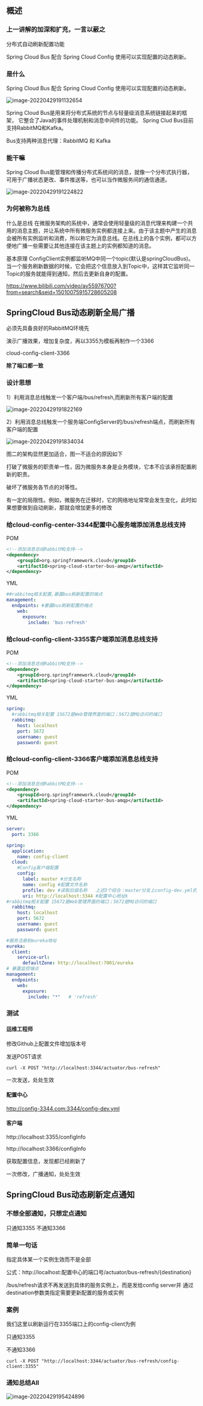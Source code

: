 ## 概述

### 上一讲解的加深和扩充，一言以蔽之

分布式自动刷新配置功能

Spring Cloud Bus 配合 Spring Cloud Config 使用可以实现配置的动态刷新。



### 是什么

Spring Cloud Bus 配合 Spring Cloud Config 使用可以实现配置的动态刷新。

![image-20220429191132654](images/14.SpringCloudBus消息总线/image-20220429191132654.png)

Spring Cloud Bus是用来将分布式系统的节点与轻量级消息系统链接起来的框架，
它整合了Java的事件处理机制和消息中间件的功能。
Spring Clud Bus目前支持RabbitMQ和Kafka。



Bus支持两种消息代理：RabbitMQ 和 Kafka



### 能干嘛

Spring Cloud Bus能管理和传播分布式系统间的消息，就像一个分布式执行器，可用于广播状态更改、事件推送等，也可以当作微服务间的通信通道。

![image-20220429191224822](images/14.SpringCloudBus消息总线/image-20220429191224822.png)



### 为何被称为总线

什么是总线
在微服务架构的系统中，通常会使用轻量级的消息代理来构建一个共用的消息主题，并让系统中所有微服务实例都连接上来。由于该主题中产生的消息会被所有实例监听和消费，所以称它为消息总线。在总线上的各个实例，都可以方便地广播一些需要让其他连接在该主题上的实例都知道的消息。

基本原理
ConfigClient实例都监听MQ中同一个topic(默认是springCloudBus)。当一个服务刷新数据的时候，它会把这个信息放入到Topic中，这样其它监听同一Topic的服务就能得到通知，然后去更新自身的配置。

https://www.bilibili.com/video/av55976700?from=search&seid=15010075915728605208





## SpringCloud Bus动态刷新全局广播



必须先具备良好的RabbitMQ环境先



演示广播效果，增加复杂度，再以3355为模板再制作一个3366

cloud-config-client-3366

**除了端口都一致**





### 设计思想

1）利用消息总线触发一个客户端/bus/refresh,而刷新所有客户端的配置

![image-20220429191822169](images/14.SpringCloudBus消息总线/image-20220429191822169.png)

2）利用消息总线触发一个服务端ConfigServer的/bus/refresh端点，而刷新所有客户端的配置

![image-20220429191834034](images/14.SpringCloudBus消息总线/image-20220429191834034.png)



图二的架构显然更加适合，图一不适合的原因如下

打破了微服务的职责单一性，因为微服务本身是业务模块，它本不应该承担配置刷新的职责。

破坏了微服务各节点的对等性。

有一定的局限性。例如，微服务在迁移时，它的网络地址常常会发生变化，此时如果想要做到自动刷新，那就会增加更多的修改



### 给cloud-config-center-3344配置中心服务端添加消息总线支持



POM

```xml
<!--添加消息总线RabbitMQ支持-->
<dependency>
    <groupId>org.springframework.cloud</groupId>
    <artifactId>spring-cloud-starter-bus-amqp</artifactId>
</dependency>
```





YML

```yaml
##rabbitmq相关配置,暴露bus刷新配置的端点
management:
  endpoints: #暴露bus刷新配置的端点
    web:
      exposure:
        include: 'bus-refresh'
```



### 给cloud-config-client-3355客户端添加消息总线支持



POM

```xml
<!--添加消息总线RabbitMQ支持-->
<dependency>
    <groupId>org.springframework.cloud</groupId>
    <artifactId>spring-cloud-starter-bus-amqp</artifactId>
</dependency>

```





YML

```yaml
spring:
  #rabbitmq相关配置 15672是Web管理界面的端口；5672是MQ访问的端口
  rabbitmq:
    host: localhost
    port: 5672
    username: guest
    password: guest
```





### 给cloud-config-client-3366客户端添加消息总线支持

POM

```xml
<!--添加消息总线RabbitMQ支持-->
<dependency>
    <groupId>org.springframework.cloud</groupId>
    <artifactId>spring-cloud-starter-bus-amqp</artifactId>
</dependency>

```





YML

```yaml
server:
  port: 3366

spring:
  application:
    name: config-client
  cloud:
    #Config客户端配置
    config:
      label: master #分支名称
      name: config #配置文件名称
      profile: dev #读取后缀名称   上述3个综合：master分支上config-dev.yml的配置文件被读取
      uri: http://localhost:3344 #配置中心地址k
#rabbitmq相关配置 15672是Web管理界面的端口；5672是MQ访问的端口
  rabbitmq:
    host: localhost
    port: 5672
    username: guest
    password: guest

#服务注册到eureka地址
eureka:
  client:
    service-url:
      defaultZone: http://localhost:7001/eureka
# 暴露监控端点
management:
  endpoints:
    web:
      exposure:
        include: "*"   # 'refresh'


```



### 测试

#### 运维工程师

修改Github上配置文件增加版本号

发送POST请求

`curl -X POST "http://localhost:3344/actuator/bus-refresh"`

一次发送，处处生效



#### 配置中心

http://config-3344.com:3344/config-dev.yml



#### 客户端

http://localhost:3355/configInfo

http://localhost:3366/configInfo

获取配置信息，发现都已经刷新了



一次修改，广播通知，处处生效





## SpringCloud Bus动态刷新定点通知

### 不想全部通知，只想定点通知

只通知3355 不通知3366



### 简单一句话

指定具体某一个实例生效而不是全部 

公式：http://localhost:配置中心的端口号/actuator/bus-refresh/{destination}

/bus/refresh请求不再发送到具体的服务实例上，而是发给config server并
通过destination参数类指定需要更新配置的服务或实例



### 案例

我们这里以刷新运行在3355端口上的config-client为例

只通知3355

不通知3366



`curl -X POST "http://localhost:3344/actuator/bus-refresh/config-client:3355"`



### 通知总结All

![image-20220429195424896](images/14.SpringCloudBus消息总线/image-20220429195424896.png)

